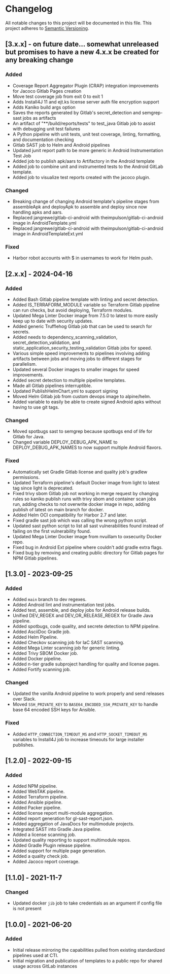 # Changelog

All notable changes to this project will be documented in this file. This project adheres to [Semantic Versioning](https://semver.org/).

## [3.x.x] - on future date... somewhat unreleased but promises to have a new 4.x.x be created for any breaking change
### Added
- Coverage Report Aggregator Plugin (CRAP) integration improvements for Jacoco Gitlab Pages creation
- Move test coverage job from exit 0 to exit 1
- Adds Install4J 11 and ejt.ks license server auth file encryption support
- Adds Kaniko build args option
- Saves the reports generated by Gitlab's secret_detection and semgrep-sast jobs as artifacts
- An artifact of "**/build/reports/tests" to test_java Gitlab job to assist with debugging unit test failures
- A Python pipeline with unit tests, unit test coverage, linting, formatting, and documentation checking
- Gitlab SAST job to Helm and Android pipelines
- Updated junit report path to be more generic in Android Instrumentation Test Job
- Added job to publish apk/aars to Artifactory in the Android template
- Added job to combine unit and instrumented tests to the Android GitLab template.
- Added job to visualize test reports created with the jacoco plugin.


### Changed
- Breaking change of changing Android template's pipeline stages from assembleApk and deployApk to assemble and deploy since now handling apks and aars.
- Replaced jangrewe/gitlab-ci-android with theimpulson/gitlab-ci-android image in AndroidTemplate.yml
- Replaced jangrewe/gitlab-ci-android with theimpulson/gitlab-ci-android image in AndroidTemplateExt.yml


### Fixed
- Harbor robot accounts with $ in usernames to work for Helm push.

## [2.x.x] - 2024-04-16

### Added
- Added Bash Gitlab pipeline template with linting and secret detection.
- Added IS_TERRAFORM_MODULE variable so Terraform Gitlab pipeline can run checks, but avoid deploying, Terraform modules.
- Updated Mega Linter Docker image from 7.5.0 to latest to more easily keep up to date with security updates.
- Added generic Trufflehog Gitlab job that can be used to search for secrets.
- Added needs to dependency_scanning_validation, secret_detection_validation, and
  static_application_security_testing_validation Gitlab jobs for speed.
- Various simple speed improvements to pipelines involving adding artifacts between jobs and moving jobs to different
  stages for parallelism.
- Updated several Docker images to smaller images for speed improvements.
- Added secret detection to multiple pipeline templates.
- Made all Gitlab pipelines interruptible.
- Updated PublishHelmChart.yml to support signing
- Moved Helm Gitlab job from custom devops image to alpine/helm.
- Added variable to easily be able to create signed Android apks without having to use git tags.

### Changed
- Moved spotbugs sast to semgrep because spotbugs end of life for Gitlab for Java.
- Changed variable DEPLOY_DEBUG_APK_NAME to DEPLOY_DEBUG_APK_NAMES to now support multiple Android flavors.

### Fixed
- Automatically set Gradle Gitlab license and quality job's gradlew permissions.
- Updated Terraform pipeline's default Docker image from light to latest tag since light is deprecated.
- Fixed trivy sbom Gitlab job not working in merge request by changing rules so kaniko publish runs with trivy sbom and
  container scan jobs run, adding checks to not overwrite docker image in repo, adding publish of latest on main branch
  for docker.
- Added Helm OCI compatibility for Harbor 2.7 and later.
- Fixed gradle sast job which was calling the wrong python script.
- Updated sast python script to list all sast vulnerabilities found instead of failing on the first vulnerability found.
- Updated Mega Linter Docker image from nvuillam to oxsecurity Docker repo.
- Fixed bug in Android Ext pipeline where couldn't add gradle extra flags.
- Fixed bug by removing and creating public directory for Gitlab pages for NPM Gitlab pipelines.

## [1.3.0] - 2023-09-25

### Added
- Added `main` branch to dev regexes.
- Added Android lint and instrumentation test jobs.
- Added test, assemble, and deploy jobs for Android release builds.
- Unified DEV_REGEX and DEV_OR_RELEASE_REGEX for Gradle Java pipeline.
- Added spotbugs, code quality, and secrete detection to NPM pipeline.
- Added AsciiDoc Gradle job.
- Added Helm Pipeline.
- Added Checkov scanning job for IaC SAST scanning.
- Added Mega Linter scanning job for generic linting.
- Added Trivy SBOM Docker job.
- Added Docker pipeline.
- Added n-tier gradle subproject handling for quality and license pages.
- Added Fortify scanning job.

### Changed
- Updated the vanilla Android pipeline to work properly and send releases over Slack.
- Moved `SSH_PRIVATE_KEY` to `BASE64_ENCODED_SSH_PRIVATE_KEY` to handle base 64 encoded SSH keys for Ansible.

### Fixed
- Added `HTTP_CONNECTION_TIMEOUT_MS` and `HTTP_SOCKET_TIMEOUT_MS` variables to Install4J job to increase timeouts for
  large installer publishes.

## [1.2.0] - 2022-09-15

### Added
- Added NPM pipeline.
- Added WebTAK pipeline.
- Added Terraform pipeline.
- Added Ansible pipeline.
- Added Packer pipeline.
- Added license report multi-module aggregation.
- Added report generation for gl-sast-report.json.
- Added aggregation of JavaDocs for multimodule projects.
- Integrated SAST into Gradle Java pipeline.
- Added a license scanning job.
- Updated quality reporting to support multimodule repos.
- Added Gradle Plugin release pipeline.
- Added support for multiple page generation.
- Added a quality check job.
- Added Jacoco report coverage.

## [1.1.0] - 2021-11-7

### Changed
- Updated docker `jib` job to take credentials as an argument if config file is not present

## [1.0.0] - 2021-06-20

### Added
- Initial release mirroring the capabilities pulled from existing standardized pipelines used at CTI.
- Initial migration and publication of templates to a public repo for shared usage across GitLab instances
